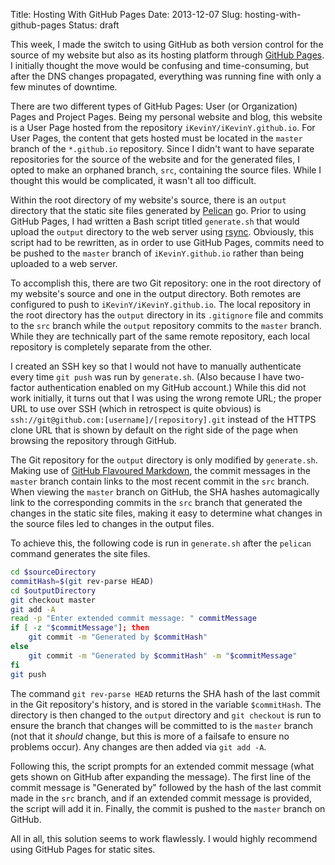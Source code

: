 Title: Hosting With GitHub Pages
Date: 2013-12-07
Slug: hosting-with-github-pages
Status: draft

This week, I made the switch to using GitHub as both version control for the source of my website but also as its hosting platform through [GitHub Pages](http://pages.github.com). I initially thought the move would be confusing and time-consuming, but after the DNS changes propagated, everything was running fine with only a few minutes of downtime.

There are two different types of GitHub Pages: User (or Organization) Pages and Project Pages. Being my personal website and blog, this website is a User Page hosted from the repository `iKevinY/iKevinY.github.io`. For User Pages, the content that gets hosted must be located in the `master` branch of the `*.github.io` repository. Since I didn't want to have separate repositories for the source of the website and for the generated files, I opted to make an orphaned branch, `src`, containing the source files. While I thought this would be complicated, it wasn't all too difficult.

Within the root directory of my website's source, there is an `output` directory that the static site files generated by [Pelican](http://getpelican.com) go. Prior to using GitHub Pages, I had written a Bash script titled `generate.sh` that would upload the `output` directory to the web server using [rsync](http://en.wikipedia.org/wiki/Rsync). Obviously, this script had to be rewritten, as in order to use GitHub Pages, commits need to be pushed to the `master` branch of `iKevinY.github.io` rather than being uploaded to a web server.

To accomplish this, there are two Git repository: one in the root directory of my website's source and one in the output directory. Both remotes are configured to push to `iKevinY/iKevinY.github.io`. The local repository in the root directory has the `output` directory in its `.gitignore` file and commits to the `src` branch while the `output` repository commits to the `master` branch. While they are technically part of the same remote repository, each local repository is completely separate from the other.

I created an SSH key so that I would not have to manually authenticate every time `git push` was run by `generate.sh`. (Also because I have two-factor authentication enabled on my GitHub account.) While this did not work initially, it turns out that I was using the wrong remote URL; the proper URL to use over SSH (which in retrospect is quite obvious) is `ssh://git@github.com:[username]/[repository].git` instead of the HTTPS clone URL that is shown by default on the right side of the page when browsing the repository through GitHub.

The Git repository for the `output` directory is only modified by `generate.sh`. Making use of [GitHub Flavoured Markdown](https://help.github.com/articles/github-flavored-markdown), the commit messages in the `master` branch contain links to the most recent commit in the `src` branch. When viewing the `master` branch on GitHub, the SHA hashes automagically link to the corresponding commits in the `src` branch that generated the changes in the static site files, making it easy to determine what changes in the source files led to changes in the output files.

To achieve this, the following code is run in `generate.sh` after the `pelican` command generates the site files.

```bash
cd $sourceDirectory
commitHash=$(git rev-parse HEAD)
cd $outputDirectory
git checkout master
git add -A
read -p "Enter extended commit message: " commitMessage
if [ -z "$commitMessage"]; then
	git commit -m "Generated by $commitHash"
else
	git commit -m "Generated by $commitHash" -m "$commitMessage"
fi
git push
```

The command `git rev-parse HEAD` returns the SHA hash of the last commit in the Git repository's history, and is stored in the variable `$commitHash`. The directory is then changed to the `output` directory and `git checkout` is run to ensure the branch that changes will be committed to is the `master` branch (not that it *should* change, but this is more of a failsafe to ensure no problems occur). Any changes are then added via `git add -A`.

Following this, the script prompts for an extended commit message (what gets shown on GitHub after expanding the message). The first line of the commit message is "Generated by" followed by the hash of the last commit made in the `src` branch, and if an extended commit message is provided, the script will add it in. Finally, the commit is pushed to the `master` branch on GitHub.

All in all, this solution seems to work flawlessly. I would highly recommend using GitHub Pages for static sites.
